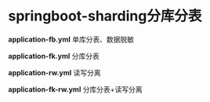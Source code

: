 # springboot-sharding分库分表

**application-fb.yml** 单库分表、数据脱敏

**application-fk.yml** 分库分表

**application-rw.yml** 读写分离

**application-fk-rw.yml** 分库分表+读写分离




